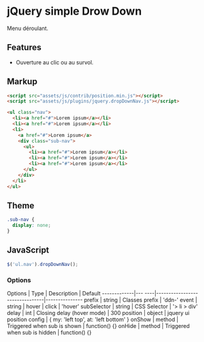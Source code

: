 # jQuery simple Drow Down

Menu déroulant.

## Features

* Ouverture au clic ou au survol.


## Markup

```html
<script src="assets/js/contrib/position.min.js"></script>
<script src="assets/js/plugins/jquery.dropDownNav.js"></script>
```

```html
<ul class="nav">
  <li><a href="#">Lorem ipsum</a></li>
  <li><a href="#">Lorem ipsum</a></li>
  <li>
    <a href="#">Lorem ipsum</a>
    <div class="sub-nav">
      <ul>
        <li><a href="#">Lorem ipsum</a></li>
        <li><a href="#">Lorem ipsum</a></li>
        <li><a href="#">Lorem ipsum</a></li>
      </ul>
    </div>
  </li>
</ul>
```


## Theme

```css
.sub-nav {
  display: none;
}
```

## JavaScript

```js
$('ul.nav').dropDownNav();
```



### Options

Options      | Type   | Description                    | Default
-------------|--- ----|--------------------------------|---------------
prefix       | string | Classes prefix                 | 'ddn-'
event        | string | hover | click                  | 'hover'
subSelector  | string | CSS Selector                   | '> li > div'
delay        | int    | Closing delay (hover mode)     | 300
position     | object | jquery ui position config      | { my: 'left top', at: 'left bottom' }
onShow       | method | Triggered when sub is shown    | function() {}
onHide       | method | Triggered when sub is hidden   | function() {}
